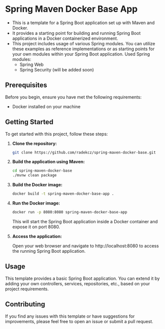 # Spring Maven Docker Base App

- This is a template for a Spring Boot application set up with Maven and Docker.
- It provides a starting point for building and running Spring Boot applications in a Docker containerized environment.
- This project includes usage of various Spring modules. You can utilize these examples as reference implementations or as starting points for your own modules within your Spring Boot application. Used Spring modules:
  - Spring Web
  - Spring Security (will be added soon)

## Prerequisites

Before you begin, ensure you have met the following requirements:

- Docker installed on your machine


## Getting Started

To get started with this project, follow these steps:

1. **Clone the repository:**
   ```bash
   git clone https://github.com/radekcz/spring-maven-docker-base.git

2. **Build the application using Maven:**
   ```bash
   cd spring-maven-docker-base
   ./mvnw clean package

3. **Build the Docker image:**
   ```bash
   docker build -t spring-maven-docker-base-app .

4. **Run the Docker image:**
   ```bash
   docker run -p 8080:8080 spring-maven-docker-base-app
   ```

    This will start the Spring Boot application inside a Docker container and expose it on port 8080.

5. **Access the application:**

    Open your web browser and navigate to http://localhost:8080 to access the running Spring Boot application.

## Usage
This template provides a basic Spring Boot application. You can extend it by adding your own controllers, services, repositories, etc., based on your project requirements.

## Contributing
If you find any issues with this template or have suggestions for improvements, please feel free to open an issue or submit a pull request.
